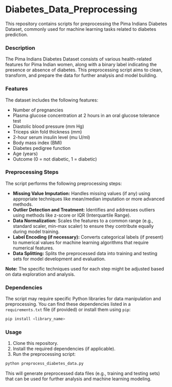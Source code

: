 # Diabetes_Data_Preprocessing

This repository contains scripts for preprocessing the Pima Indians Diabetes Dataset, commonly used for machine learning tasks related to diabetes prediction.

### Description

The Pima Indians Diabetes Dataset consists of various health-related features for Pima Indian women, along with a binary label indicating the presence or absence of diabetes. This preprocessing script aims to clean, transform, and prepare the data for further analysis and model building.

### Features

The dataset includes the following features:

* Number of pregnancies
* Plasma glucose concentration at 2 hours in an oral glucose tolerance test
* Diastolic blood pressure (mm Hg)
* Triceps skin fold thickness (mm)
* 2-hour serum insulin level (mu U/ml)
* Body mass index (BMI)
* Diabetes pedigree function
* Age (years)
* Outcome (0 = not diabetic, 1 = diabetic)

### Preprocessing Steps

The script performs the following preprocessing steps:

* **Missing Value Imputation:** Handles missing values (if any) using appropriate techniques like mean/median imputation or more advanced methods.
* **Outlier Detection and Treatment:** Identifies and addresses outliers using methods like z-score or IQR (Interquartile Range).
* **Data Normalization:** Scales the features to a common range (e.g., standard scaler, min-max scaler) to ensure they contribute equally during model training.
* **Label Encoding (if necessary):** Converts categorical labels (if present) to numerical values for machine learning algorithms that require numerical features.
* **Data Splitting:** Splits the preprocessed data into training and testing sets for model development and evaluation.

**Note:** The specific techniques used for each step might be adjusted based on data exploration and analysis.

### Dependencies

The script may require specific Python libraries for data manipulation and preprocessing. You can find these dependencies listed in a `requirements.txt` file (if provided) or install them using `pip`:

```bash
pip install <library_name>
```

### Usage

1. Clone this repository.
2. Install the required dependencies (if applicable).
3. Run the preprocessing script:

```bash
python preprocess_diabetes_data.py
```

This will generate preprocessed data files (e.g., training and testing sets) that can be used for further analysis and machine learning modeling.

